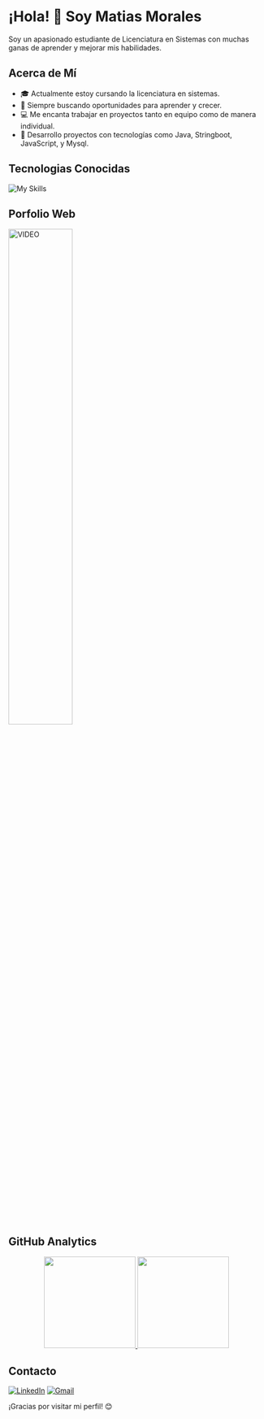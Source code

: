 # ¡Hola! 👋 Soy Matias Morales

Soy un apasionado estudiante de Licenciatura en Sistemas con muchas ganas de aprender y mejorar mis habilidades.

## Acerca de Mí
- 🎓 Actualmente estoy cursando la licenciatura en sistemas.
- 🌱 Siempre buscando oportunidades para aprender y crecer.
- 💻 Me encanta trabajar en proyectos tanto en equipo como de manera individual.
- 🚀 Desarrollo proyectos con tecnologías como Java, Stringboot, JavaScript, y Mysql.

## Tecnologias Conocidas
![My Skills](https://skillicons.dev/icons?i=java,spring,angular,mysql,postgresql,mongo,javascript,html,css&theme=dark)

<div >
<h2 >Porfolio Web </h2>
<p align="left">
    <a href="https://matiasm12.github.io/Matias.github.io/" title="Go to Source">
    <img align="center" width=50%  src="https://github.com/MatiasM12/MatiasM12/assets/86579814/ce7e535e-7d25-4935-a9eb-eeccd9a5a433"   alt="VIDEO" /></a>
</p>    
</div>

## GitHub Analytics

<p align="center">
<a href="https://github.com/MatiasM12">
  <img height="180em" src="https://github-readme-stats-eight-theta.vercel.app/api?username=MatiasM12&show_icons=true&theme=github_dark&include_all_commits=true&count_private=true"/>
  <img height="180em" src="https://github-readme-stats-eight-theta.vercel.app/api/top-langs/?username=MatiasM12&layout=compact&langs_count=8&theme=github_dark"/>
</a>
</p>

## Contacto

[![LinkedIn](https://img.shields.io/badge/linkedin-%230077B5.svg?style=for-the-badge&logo=linkedin&logoColor=white)](https://www.linkedin.com/in/matias-morales-44409a215/)
[![Gmail](https://img.shields.io/badge/Gmail-D14836?style=for-the-badge&logo=gmail&logoColor=white)](mailto:matias.agustin.morales@gmail.com)

¡Gracias por visitar mi perfil! 😊
